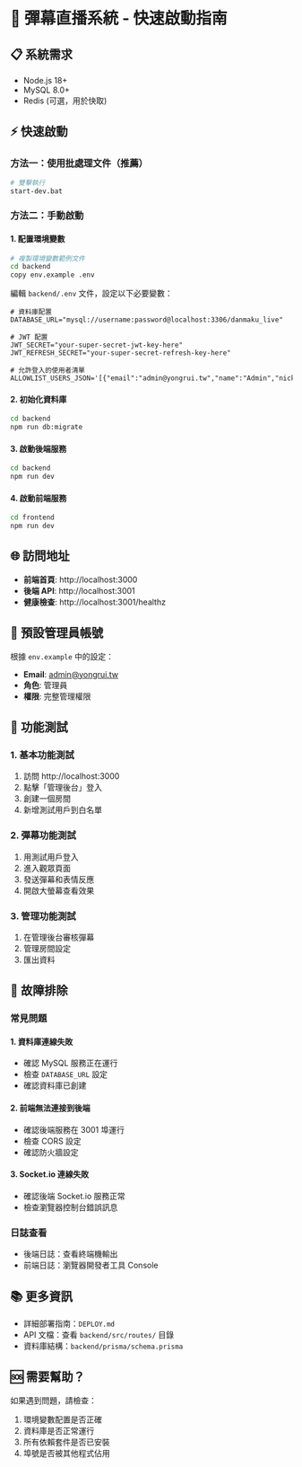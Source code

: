 # 🚀 彈幕直播系統 - 快速啟動指南

## 📋 系統需求
- Node.js 18+ 
- MySQL 8.0+
- Redis (可選，用於快取)

## ⚡ 快速啟動

### 方法一：使用批處理文件（推薦）
```bash
# 雙擊執行
start-dev.bat
```

### 方法二：手動啟動

#### 1. 配置環境變數
```bash
# 複製環境變數範例文件
cd backend
copy env.example .env
```

編輯 `backend/.env` 文件，設定以下必要變數：
```env
# 資料庫配置
DATABASE_URL="mysql://username:password@localhost:3306/danmaku_live"

# JWT 配置
JWT_SECRET="your-super-secret-jwt-key-here"
JWT_REFRESH_SECRET="your-super-secret-refresh-key-here"

# 允許登入的使用者清單
ALLOWLIST_USERS_JSON='[{"email":"admin@yongrui.tw","name":"Admin","nickname":"Admin","role":"admin"}]'
```

#### 2. 初始化資料庫
```bash
cd backend
npm run db:migrate
```

#### 3. 啟動後端服務
```bash
cd backend
npm run dev
```

#### 4. 啟動前端服務
```bash
cd frontend
npm run dev
```

## 🌐 訪問地址

- **前端首頁**: http://localhost:3000
- **後端 API**: http://localhost:3001
- **健康檢查**: http://localhost:3001/healthz

## 👥 預設管理員帳號

根據 `env.example` 中的設定：
- **Email**: admin@yongrui.tw
- **角色**: 管理員
- **權限**: 完整管理權限

## 🎯 功能測試

### 1. 基本功能測試
1. 訪問 http://localhost:3000
2. 點擊「管理後台」登入
3. 創建一個房間
4. 新增測試用戶到白名單

### 2. 彈幕功能測試
1. 用測試用戶登入
2. 進入觀眾頁面
3. 發送彈幕和表情反應
4. 開啟大螢幕查看效果

### 3. 管理功能測試
1. 在管理後台審核彈幕
2. 管理房間設定
3. 匯出資料

## 🔧 故障排除

### 常見問題

#### 1. 資料庫連線失敗
- 確認 MySQL 服務正在運行
- 檢查 `DATABASE_URL` 設定
- 確認資料庫已創建

#### 2. 前端無法連接到後端
- 確認後端服務在 3001 埠運行
- 檢查 CORS 設定
- 確認防火牆設定

#### 3. Socket.io 連線失敗
- 確認後端 Socket.io 服務正常
- 檢查瀏覽器控制台錯誤訊息

### 日誌查看
- 後端日誌：查看終端機輸出
- 前端日誌：瀏覽器開發者工具 Console

## 📚 更多資訊

- 詳細部署指南：`DEPLOY.md`
- API 文檔：查看 `backend/src/routes/` 目錄
- 資料庫結構：`backend/prisma/schema.prisma`

## 🆘 需要幫助？

如果遇到問題，請檢查：
1. 環境變數配置是否正確
2. 資料庫是否正常運行
3. 所有依賴套件是否已安裝
4. 埠號是否被其他程式佔用
